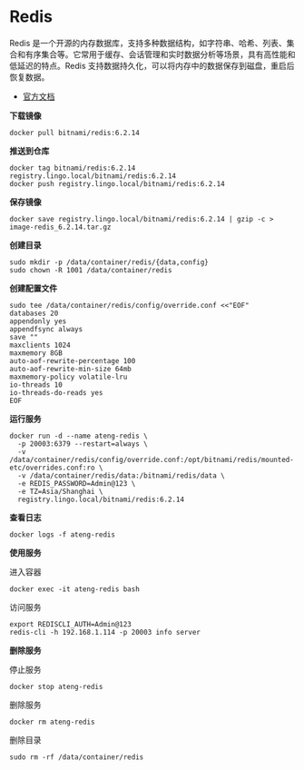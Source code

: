 # Redis

Redis 是一个开源的内存数据库，支持多种数据结构，如字符串、哈希、列表、集合和有序集合等。它常用于缓存、会话管理和实时数据分析等场景，具有高性能和低延迟的特点。Redis 支持数据持久化，可以将内存中的数据保存到磁盘，重启后恢复数据。

- [官方文档](https://redis.io/)

**下载镜像**

```
docker pull bitnami/redis:6.2.14
```

**推送到仓库**

```
docker tag bitnami/redis:6.2.14 registry.lingo.local/bitnami/redis:6.2.14
docker push registry.lingo.local/bitnami/redis:6.2.14
```

**保存镜像**

```
docker save registry.lingo.local/bitnami/redis:6.2.14 | gzip -c > image-redis_6.2.14.tar.gz
```

**创建目录**

```
sudo mkdir -p /data/container/redis/{data,config}
sudo chown -R 1001 /data/container/redis
```

**创建配置文件**

```
sudo tee /data/container/redis/config/override.conf <<"EOF"
databases 20
appendonly yes
appendfsync always
save ""
maxclients 1024
maxmemory 8GB
auto-aof-rewrite-percentage 100
auto-aof-rewrite-min-size 64mb
maxmemory-policy volatile-lru
io-threads 10
io-threads-do-reads yes
EOF
```

**运行服务**

```
docker run -d --name ateng-redis \
  -p 20003:6379 --restart=always \
  -v /data/container/redis/config/override.conf:/opt/bitnami/redis/mounted-etc/overrides.conf:ro \
  -v /data/container/redis/data:/bitnami/redis/data \
  -e REDIS_PASSWORD=Admin@123 \
  -e TZ=Asia/Shanghai \
  registry.lingo.local/bitnami/redis:6.2.14
```

**查看日志**

```
docker logs -f ateng-redis
```

**使用服务**

进入容器

```
docker exec -it ateng-redis bash
```

访问服务

```
export REDISCLI_AUTH=Admin@123
redis-cli -h 192.168.1.114 -p 20003 info server
```

**删除服务**

停止服务

```
docker stop ateng-redis
```

删除服务

```
docker rm ateng-redis
```

删除目录

```
sudo rm -rf /data/container/redis
```

